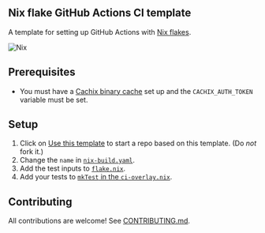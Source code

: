 ## Nix flake GitHub Actions CI template

A template for setting up GitHub Actions with [Nix flakes](https://nixos.wiki/wiki/Flakes).

![Nix](https://img.shields.io/badge/nix-0175C2?style=for-the-badge&logo=NixOS&logoColor=white)

## Prerequisites

* You must have a [Cachix binary cache](https://app.cachix.org/cache) set up and the `CACHIX_AUTH_TOKEN` variable must be set.


## Setup

1. Click on [Use this template](https://github.com/MrcJkb/nix-flake-github-ci-template/generate) to start a repo based on this template. (Do _not_ fork it.)
2. Change the `name` in [`nix-build.yaml`](./.github/workflows/nix-build.yml).
3. Add the test inputs to [`flake.nix`](./flake.nix).
4. Add your tests to [`mkTest` in the `ci-overlay.nix`](./nix/ci-overlay.nix).


## Contributing

All contributions are welcome!
See [CONTRIBUTING.md](./CONTRIBUTING.md).
